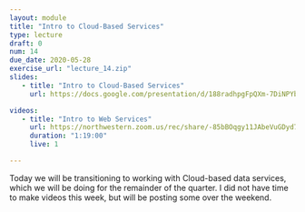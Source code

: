 ```yaml
---
layout: module
title: "Intro to Cloud-Based Services"
type: lecture
draft: 0
num: 14
due_date: 2020-05-28
exercise_url: "lecture_14.zip"
slides:
   - title: "Intro to Cloud-Based Services"
     url: https://docs.google.com/presentation/d/188radhpgFpQXm-7DiNPYb1zIr4uPLr7ecoN4OUNy_Ts/edit?usp=sharing

videos: 
   - title: "Intro to Web Services"
     url: https://northwestern.zoom.us/rec/share/-85bBOqgy11JAbeVuGDyd7AwOofXaaa81CZL-PFYyh719iFWkVY_64ntzwUCgVXt?startTime=1590697750000
     duration: "1:19:00"
     live: 1

---
```


Today we will be transitioning to working with Cloud-based data services, which we will be doing for the remainder of the quarter. I did not have time to make videos this week, but will be posting some over the weekend.
